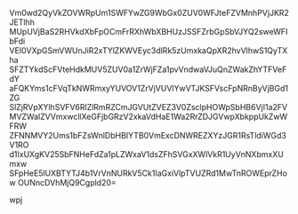 Vm0wd2QyVkZOVWRpUm1SWFYwZG9WbGx0ZUV0WFJteFZVMnhPVjJKR2JETlhh
MUpUVjBaS2RHVkdXbFpOCmFrRXhWbXBHUzJSSFZrbGpSbVJYQ2sweWFIbFdi
VEI0VXpGSmVWUnJiR2xTYlZKWVEyc3dlRk5zUmxkaQpXR2hvVlhwS1QyTXha
SFZTYkdScFVteHdkMUV5ZUV0a1ZrWjFZa1pvVndwaVJuQnZWakZhYTFVeFdY
aFQKYms1cFVqTkNWRmxyYUVOV1ZrVjVUVlYwVTJKSFVscFpNRnByVjBGd1ZG
SlZjRVpXYlhSVFV6RlZlRmRZCmJGVUtZVEZ3V0ZsclpHOWpSbHB6VjI1a2FV
MVZWalZVVmxwcllXeGFjbGRzV2xkaVdHaE1Wa2RrZDJGVwpXbkppUkZwWFRW
ZFNNMVY2Ums1bFZsWnlDbHBIYTB0VmExcDNWREZXYzJGR1RsTldiWGd3V1RO
d1IxUXgKV25SbFNHeFdZa1pLZWxaV1dsZFhSVGxXWlVkR1UyVnNXbmxXUmxw
SFpHeE5lUXBTYTJ4b1VrVnNURkV5Ck1IaGxiVlpTVUZRd1MwTnROWEprZHow
OUNncDVhMjQ9Cgpld20=

wpj